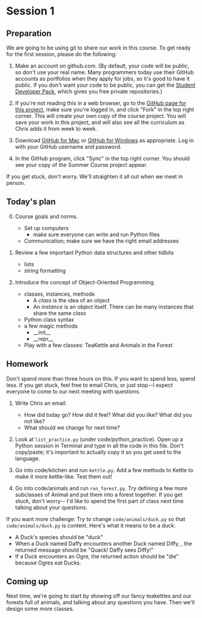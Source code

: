 Session 1
=========

Preparation
-----------

We are going to be using git to share our work in this course. To get ready for
the first session, please do the following: 

1. Make an account on github.com. (By default, your code will be public, so don't 
use your real name. Many programmers today use their GitHub accounts as 
portfolios when they apply for jobs, so it's good to have it public. If you don't 
want your code to be public, you can get the 
[Student Developer Pack](https://education.github.com/pack/join), which gives you 
free private repositories.)

2. If you're not reading this in a web browser, go to the 
   [GitHub page for this project](https://github.com/cproctor/summer_course), 
   make sure you're logged in, and click "Fork" in the top right corner. This 
   will create your own copy of the course project. You will save your work in this 
   project, and will also see all the curriculum as Chris adds it from week to week.

3. Download [GitHub for Mac](https://mac.github.com/) or 
   [GitHub for Windows](https://windows.github.com/) as appropriate. Log in with 
   your GitHub username and password.

4. In the GitHub program, click "Sync" in the top right corner. You should see your
   copy of the Summer Course project appear. 

If you get stuck, don't worry. We'll straighten it all out when we meet in person.

Today's plan
------------

0. Course goals and norms.

    - Set up computers
        - make sure everyone can write and run Python files
    - Communication; make sure we have the right email addresses

1. Review a few important Python data structures and other tidbits

    - lists
    - string formatting

1. Introduce the concept of Object-Oriented Programming.

    - classes, instances, methods
        - A *class* is the idea of an object
        - An *instance* is an object itself. There can be many instances that
          share the same *class*
    - Python class syntax
    - a few magic methods
        - \_\_init\_\_
        - \_\_repr\_\_
    - Play with a few classes: TeaKettle and Animals in the Forest

Homework
--------

Don't spend more than three hours on this. If you want to spend less, spend less.
If you get stuck, feel free to email Chris, or just stop--I expect everyone to come
to our next meeting with questions. 

1. Write Chris an email:
    - How did today go? How did it feel? What did you like? What did you not like?
    - What should we change for next time? 

2. Look at `list_practice.py` (under code/python\_practice). Open up a Python 
   session in Terminal and type in all the code in this file. Don't copy/paste;
   it's important to actually copy it so you get used to the language.

3. Go into code/kitchen and run `kettle.py`. Add a few methods to Kettle to make 
   it more kettle-like. Test them out!

4. Go into code/animals and run `run_forest.py`. Try defining a few more subclasses
   of Animal and put them into a forest together. If you get stuck, don't worry--
   I'd like to spend the first part of class next time talking about your questions. 

If you want more challenge: Try to change `code/animals/duck.py` so that 
`code/animals/duck.py` is content. Here's what it means to be a duck:

- A Duck's species should be "duck"
- When a Duck named Daffy encounters another Duck named Diffy, , the returned 
  message should be "Quack! Daffy sees Diffy!"
- If a Duck encounters an Ogre, the returned action should be "die" because Ogres
  eat Ducks. 

Coming up
---------

Next time, we're going to start by showing off our fancy teakettles and our forests
full of animals, and talking about any questions you have. Then we'll design some 
more classes.
